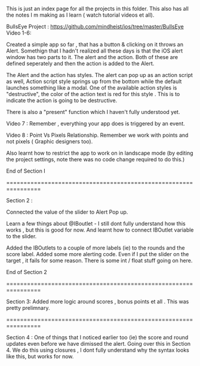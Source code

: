 This is just an index page for all the projects in this folder. This also has all the notes I m making as I learn ( watch tutorial videos et all). 



BullsEye Project : https://github.com/mindheist/ios/tree/master/BullsEye
Video 1-6:

Created a simple app so far , that has a button & clicking on it throws an Alert. Somethign that I hadn't realized all these days is that the iOS alert window has two parts to it. The alert and the action. Both of these are defined seperately and then the action is added to the Alert. 

The Alert and the action has styles. The alert can pop up as an action script as well, Action script style springs up from the bottom while the default launches something like a modal. One of the available action styles is "destructive", the color of the action text is red for this style . This is to indicate the action is going to be destructive.

There is also a "present" function which I haven't fully understood yet.

Video 7 : Remember , everything your app does is triggered by an event.

Video 8 : Point Vs Pixels Relationship. Remember we work with points and not pixels ( Graphic designers too).

Also learnt how to restrict the app to work on in landscape mode (by editing the project settings, note there was no code change required to do this.)


End of Section I

================================================================

Section 2 :

Connected the value of the slider to Alert Pop up.

Learn a few things about @IBoutlet - I still dont fully understand how this works , but this is good for now. And learnt how to connect IBOutlet variable to the slider.

Added the IBOutlets to a couple of more labels (ie) to the rounds and the score label. Added some more alerting code. Even if I put the slider on the target , it fails for some reason. There is some int / float stuff going on here.

End of Section 2

================================================================

Section 3: Added more logic around scores , bonus points et all . This was pretty prelimnary.

================================================================

Section 4 : One of things that I noticed earlier too (ie) the score and round updates even before we have dimissed the alert. Going over this in Section 4. We do this using closures , I dont fully understand why the syntax looks like this, but works for now.